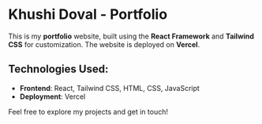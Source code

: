 # Khushi Doval - Portfolio

This is my **portfolio** website, built using the **React Framework** and **Tailwind CSS** for customization. The website is deployed on **Vercel**.

## Technologies Used:
- **Frontend**: React, Tailwind CSS, HTML, CSS, JavaScript
- **Deployment**: Vercel

Feel free to explore my projects and get in touch!
